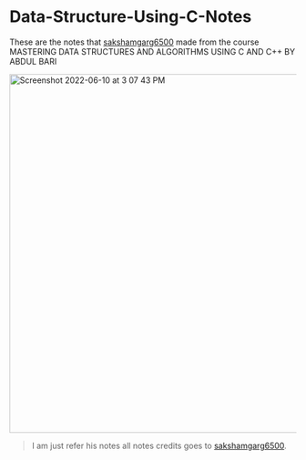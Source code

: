 # Data-Structure-Using-C-Notes

These are the notes that [sakshamgarg6500](https://github.com/sakshamgarg6500) made from the course MASTERING DATA STRUCTURES AND ALGORITHMS USING C AND C++ BY ABDUL BARI

<img width="630" alt="Screenshot 2022-06-10 at 3 07 43 PM" src="https://user-images.githubusercontent.com/59398211/173043539-72c6af41-753e-4dee-9860-5384113f4df9.png">

> I am just refer his notes all notes credits goes to [sakshamgarg6500](https://github.com/sakshamgarg6500).
